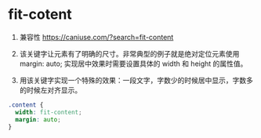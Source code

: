 # fit-cotent

1. 兼容性 https://caniuse.com/?search=fit-content

2. 该关键字让元素有了明确的尺寸。非常典型的例子就是绝对定位元素使用 margin: auto; 实现居中效果时需要设置具体的 width 和 height 的属性值。

3. 用该关键字实现一个特殊的效果：一段文字，字数少的时候居中显示，字数多的时候左对齐显示。

```css
.content {
  width: fit-content;
  margin: auto;
}
```
